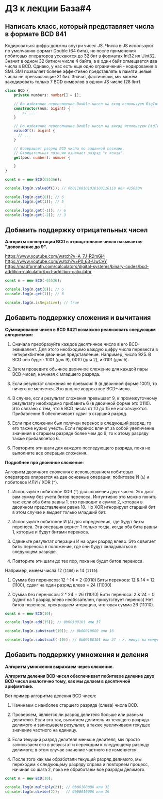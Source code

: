 # ДЗ к лекции База#4

## Написать класс, который представляет числа в формате BCD 841

Кодироваться цифры должны внутри чисел JS.
Числа в JS используют по умолчанию формат Double (64 бита), но после применения побитовых операторов усекаются до 32 бит в форматах Int32 ил Uint32.
Значит в одном 32 битном числе 4 байта, а в один байт опмещается два числа в BCD.
Однако, у нас есть еще одно ограничений - кодирование в SMI.
SMI позволяет болеее эффективно представлять в памяти целые числа не превышающие 31 бит.
Значит, фактически, мы можем закодировать только 7 BCD символов в одном JS числе  (28 бит).

```typescript
class BCD {
    private numbers: number[] = [];

    // Во избежание переполнение Double чисел на вход используем BigInt
    constructor(num: bigint) {
        // ...
    }

    // Во избежание переполнение Double чисел на выход используем BigInt
    valueOf(): bigint {
      // ...
    }

    // Возвращает разряд BCD числа по заданной позиции.
    // Отрицательная позиция означает разряд "с конца".
    get(pos: number): number {

    }
}

const n = new BCD(65536n);

console.log(n.valueOf()); // 0b01100101010100110110 или 415030n

console.log(n.get(0)); // 6
console.log(n.get(1)); // 5

console.log(n.get(-1)); // 6
console.log(n.get(-2)); // 3
```

## Добавить поддержку отрицательных чисел

**Алгоритм конвертации BCD в отрицательное число называется "дополнение до 9".**

https://www.youtube.com/watch?v=A_7J-R2mGi4
https://www.youtube.com/watch?v=P0_63-UwCvY
https://madformath.com/calculators/digital-systems/binary-codes/bcd-addition-calculator/bcd-addition-calculator

```typescript
const n = new BCD(-65536);

console.log(n.get(0)); // 6
console.log(n.get(1)); // 3

console.log(n.isNegative); // true
```

## Добавить поддержку сложения и вычитания

**Суммирование чисел в BCD 8421 возможно реализовать следующим алгоритмом:**

1. Сначала преобразуйте каждое десятичное число в его BCD-эквивалент. Для этого необходимо каждую цифру числа перевести в четырехбитное двоичное представление. Например, число 925. В BCD оно будет: 1001 (для 9), 0010 (для 2), и 0101 (для 5).

2. Затем проведите обычное двоичное сложение для каждой пары BCD-чисел, начиная с младшего разряда.

3. Если результат сложения не превысил 9 (в двоичной форме 1001), то ничего не меняется. Это вполне корректное BCD-число.

4. В случае, если результат сложения превышает 9, к промежуточному результату необходимо прибавить 6 (в двоичной форме это 0110). Это связано с тем, что в BCD числа от 10 до 15 не используются. Прибавление 6 обеспечивает сдвиг в старший разряд.

5. Если при сложении был получен перенос в следующий разряд, то его также нужно учесть. Если перенос влечет за собой увеличение значения в старшем разряде более чем до 9, то к этому разряду также прибавляется 6.

6. Повторите эти шаги для каждого последующего разряда, пока не выполните все операции сложения.

**Подробнее про двоичное сложение:**

Алгоритм двоичного сложения с использованием побитовых операторов опирается на две основные операции: побитовое И (`&`) и побитовое ИЛИ / XOR (`^`).

1. Используйте побитовое XOR (`^`) для сложения двух чисел. Это даст вам сумму без учета битов переноса. Интуитивно это можно понять так: если оба бита равны 1, это приводит к сумме 2, которая в двоичном представлении равна 10. Но XOR игнорирует старший бит в этом случае и выдает только младший бит.

2. Используйте побитовое И (`&`) для определения, где будут биты переноса. Эта операция вернет 1 только тогда, когда оба бита равны 1, которые и будут битами переноса.

3. Сдвиньте результат операции И на один разряд влево. Это сдвигает биты переноса в положение, где они будут складываться в следующем разряде.

4. Повторите эти шаги до тех пор, пока не будет битов переноса.

Например, имеем числа 12 (`1100`) и 14 (`1110`):

1. Сумма без переносов: 12 ^ 14 = 2 (0010)
   Биты переноса: 12 & 14 = 12 (1100), сдвиг на один разряд влево = 24 (11000)

2. Сумма без переносов: 2 ^ 24 = 26 (11010)
   Биты переноса: 2 & 24 = 0 (сдвиг на 1 разряд влево необязателен, присутствует перенос)
   Нет битов переноса, прекращаем итерацию, итоговая сумма 26 (11010).

```typescript
const n = new BCD(10);

console.log(n.add(15)); // 0b00100101 или 37

console.log(n.substract(10)); // 0b00010000 или 16

console.log(n.substract(-10)); // 0b00100101 или 37 т.к. минус на минус дал плюс
```

## Добавить поддержку умножения и деления

**Алгоритм умножения выражаем через сложение.**

**Алгоритм деления BCD чисел обеспечивает побитовое деление двух BCD чисел аналогично тому, как мы делаем в десятичной арифметике.**

Вот пример алгоритма деления BCD чисел:

1. Начинаем с наиболее старшего разряда (слева) числа BCD.

2. Проверяем, является ли разряд делителя больше или равным делителю. Если это так, вычитаем делитель из текущего разряда делимого и записываем результат, а также увеличиваем текущее значение частного на единицу.

3. Если текущий разряд делителя меньше делителя, мы просто записываем его в результат и переходим к следующему разряду делимого; в этом случае значение частного не изменяется.

4. После того как мы обработали текущий разряд делимого, мы переходим к следующему разряду справа и повторяем процесс, начиная со шага 2, пока не обработаем все разряды делимого.

```typescript
const n = new BCD(10);

console.log(n.multiply(2)); // 0b00100000 или 32
console.log(n.divide(2));   // 0b00010000 или 16
```
